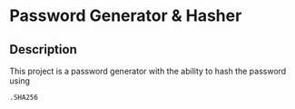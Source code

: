 # Password Generator & Hasher

## Description
This project is a password generator with the ability to hash the password using
```text
.SHA256
